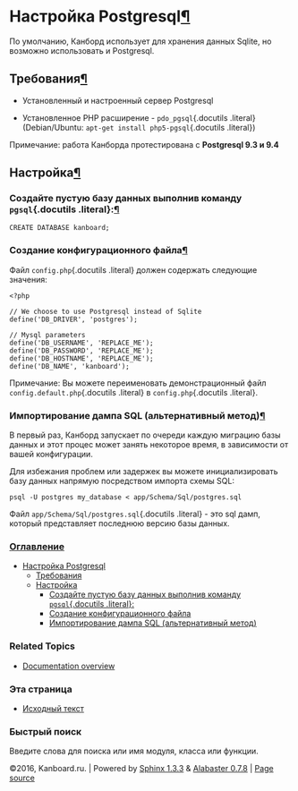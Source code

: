 Настройка Postgresql[¶](#postgresql-configuration "Ссылка на этот заголовок")
=============================================================================

По умолчанию, Канборд использует для хранения данных Sqlite, но возможно
использовать и Postgresql.

Требования[¶](#requirements "Ссылка на этот заголовок")
-------------------------------------------------------

-   Установленный и настроенный сервер Postgresql

-   Установленное PHP расширение - `pdo_pgsql`{.docutils .literal}
    (Debian/Ubuntu: `apt-get install php5-pgsql`{.docutils .literal})

Примечание: работа Канборда протестирована с **Postgresql 9.3 и 9.4**

Настройка[¶](#configuration "Ссылка на этот заголовок")
-------------------------------------------------------

### Создайте пустую базу данных выполнив команду `pgsql`{.docutils .literal}:[¶](#create-an-empty-database-with-the-command-pgsql "Ссылка на этот заголовок")

    CREATE DATABASE kanboard;

### Создание конфигурационного файла[¶](#create-a-config-file "Ссылка на этот заголовок")

Файл `config.php`{.docutils .literal} должен содержать следующие
значения:

    <?php

    // We choose to use Postgresql instead of Sqlite
    define('DB_DRIVER', 'postgres');

    // Mysql parameters
    define('DB_USERNAME', 'REPLACE_ME');
    define('DB_PASSWORD', 'REPLACE_ME');
    define('DB_HOSTNAME', 'REPLACE_ME');
    define('DB_NAME', 'kanboard');

Примечание: Вы можете переименовать демонстрационный файл
`config.default.php`{.docutils .literal} в `config.php`{.docutils
.literal}.

### Импортирование дампа SQL (альтернативный метод)[¶](#importing-sql-dump-alternative-method "Ссылка на этот заголовок")

В первый раз, Канборд запускает по очереди каждую миграцию базы данных и
этот процес может занять некоторое время, в зависимости от вашей
конфигурации.

Для избежания проблем или задержек вы можете инициализировать базу
данных напрямую посредством импорта схемы SQL:

    psql -U postgres my_database < app/Schema/Sql/postgres.sql

Файл `app/Schema/Sql/postgres.sql`{.docutils .literal} - это sql дамп,
который представляет последнюю версию базы данных.

### [Оглавление](index.html)

-   [Настройка Postgresql](#)
    -   [Требования](#requirements)
    -   [Настройка](#configuration)
        -   [Создайте пустую базу данных выполнив команду
            `pgsql`{.docutils
            .literal}:](#create-an-empty-database-with-the-command-pgsql)
        -   [Создание конфигурационного файла](#create-a-config-file)
        -   [Импортирование дампа SQL (альтернативный
            метод)](#importing-sql-dump-alternative-method)

### Related Topics

-   [Documentation overview](index.html)

### Эта страница

-   [Исходный текст](_sources/postgresql-configuration.txt)

### Быстрый поиск

Введите слова для поиска или имя модуля, класса или функции.

©2016, Kanboard.ru. | Powered by [Sphinx 1.3.3](http://sphinx-doc.org/)
& [Alabaster 0.7.8](https://github.com/bitprophet/alabaster) | [Page
source](_sources/postgresql-configuration.txt)
